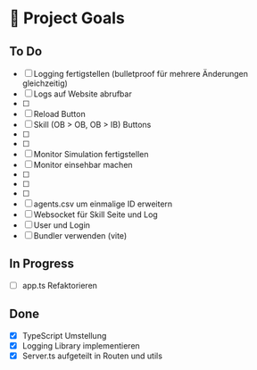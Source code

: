 # 🚀 Project Goals

## To Do

- [ ] Logging fertigstellen (bulletproof für mehrere Änderungen gleichzeitig)
- [ ] Logs auf Website abrufbar
- [ ]
- [ ] Reload Button
- [ ] Skill (OB > OB, OB > IB) Buttons
- [ ]
- [ ]
- [ ] Monitor Simulation fertigstellen
- [ ] Monitor einsehbar machen
- [ ]
- [ ]
- [ ]
- [ ] agents.csv um einmalige ID erweitern
- [ ] Websocket für Skill Seite und Log
- [ ] User und Login
- [ ] Bundler verwenden (vite)

## In Progress

- [ ] app.ts Refaktorieren

## Done

- [x] TypeScript Umstellung
- [x] Logging Library implementieren
- [x] Server.ts aufgeteilt in Routen und utils
